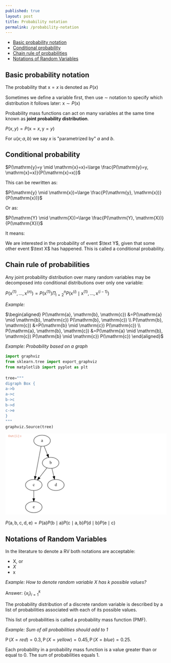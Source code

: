 ```yaml
---
published: true
layout: post
title: Probability notation
permalink: /probability-notation
---
```

- [Basic probability notation](#basic-probability-notation)
- [Conditional probability](#conditional-probability)
- [Chain rule of probabilities](#chain-rule-of-probabilities)
- [Notations of Random Variables](#notations-of-random-variables)

## Basic probability notation
The probability that $\mathrm x = x$ is denoted as $P(x)$

Sometimes we deﬁne a variable ﬁrst, then use $\sim$ notation to
specify which distribution it follows later: $\mathrm x ∼ P(\mathrm x)$

Probability mass functions can act on many variables at the same time known as **joint probability distribution**. 

$P(x, y) = P(\mathrm x=x, \mathrm y=y)$

For $u(x;a, b)$ we say $x$ is "parametrized by" $a$ and $b$.

## Conditional probability

$P(\mathrm{y}=y \mid \mathrm{x}=x)=\large \frac{P(\mathrm{y}=y, \mathrm{x}=x)}{P(\mathrm{x}=x)}$

This can be rewritten as:

$P(\mathrm{y} \mid \mathrm{x})=\large \frac{P(\mathrm{y}, \mathrm{x})}{P(\mathrm{x})}$

Or as:

$P(\mathrm{Y} \mid \mathrm{X})=\large \frac{P(\mathrm{Y}, \mathrm{X})}{P(\mathrm{X})}$


It means:

We are interested in the probability of event $\text Y$, given that some
other event $\text X$ has happened. This is called a conditional probability.


## Chain rule of probabilities

Any joint probability distribution over many random variables may be decomposed
into conditional distributions over only one variable:

$P\left(\mathrm{x}^{(1)}, \ldots, \mathrm{x}^{(n)}\right)=P\left(\mathrm{x}^{(1)}\right) \Pi_{i=2}^{n} P\left(\mathrm{x}^{(i)} \mid \mathrm{x}^{(1)}, \ldots, \mathrm{x}^{(i-1)}\right)$

_Example:_

$\begin{aligned} P(\mathrm{a}, \mathrm{b}, \mathrm{c}) &=P(\mathrm{a} \mid \mathrm{b}, \mathrm{c}) P(\mathrm{b}, \mathrm{c}) \\ P(\mathrm{b}, \mathrm{c}) &=P(\mathrm{b} \mid \mathrm{c}) P(\mathrm{c}) \\ P(\mathrm{a}, \mathrm{b}, \mathrm{c}) &=P(\mathrm{a} \mid \mathrm{b}, \mathrm{c}) P(\mathrm{b} \mid \mathrm{c}) P(\mathrm{c}) \end{aligned}$

_Example: Probability based on a graph_

```python
import graphviz
from sklearn.tree import export_graphviz
from matplotlib import pyplot as plt

tree="""
digraph Box {
a->b 
a->c 
b->c
b->d
c->e
}
"""
graphviz.Source(tree)
```
![graphviz](/images/2021/graph.png)


$P(\mathrm{a}, \mathrm{b}, \mathrm{c}, \mathrm{d}, \mathrm{e})=P(\mathrm{a}) P(\mathrm{b} \mid \mathrm{a}) P(\mathrm{c} \mid \mathrm{a}, \mathrm{b}) P(\mathrm{d} \mid \mathrm{b}) P(\mathrm{e} \mid \mathrm{c})$


## Notations of Random Variables

In the literature to denote a RV both notations are acceptable:

* $\mathrm X$, or
* $X$
* $\mathrm x$

_Example: How to denote random variable $X$ has $k$ possible values?_

Answer:
$\{x_i\}_{i=1}^k$


The probability distribution of a discrete random variable is described by a list of probabilities associated with each of its possible values. 

This list of probabilities is called a probability mass function (PMF).

_Example: Sum of all probabilities should add to 1_

$\operatorname{P}(X = red) = 0.3, \operatorname{P}(X = yellow) = 0.45, \operatorname{P}(X = blue) = 0.25$.

Each probability in a probability mass function is a value greater than or equal
to 0. The sum of probabilities equals 1.